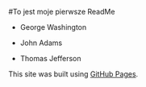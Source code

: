 #To jest moje pierwsze ReadMe

- George Washington

* John Adams

- Thomas Jefferson

This site was built using [GitHub Pages](https://pages.github.com/).
